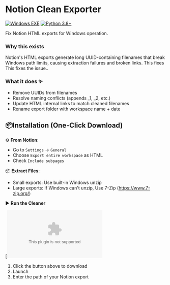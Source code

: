# Notion Clean Exporter

[![Windows EXE](https://img.shields.io/badge/Download-Windows_EXE-0078d7?logo=windows)](https://github.com/seeker1111/Notion-Clean-Export/releases/download/1.0/Notion.HTML.Clean.Export.exe)
[![Python 3.8+](https://img.shields.io/badge/Python-3.8%2B-blue.svg)](https://www.python.org/)

Fix Notion HTML exports for Windows operation.

### Why this exists
Notion's HTML exports generate long UUID-containing filenames that break Windows path limits, causing extraction failures and broken links. This fixes This fixes the issue..

### What it does ✨

- Remove UUIDs from filenames
- Resolve naming conflicts (appends _1, _2, etc.)
- Update HTML internal links to match cleaned filenames
- Rename export folder with workspace name + date


## 📦Installation  (One-Click Download)

⚙️ **From Notion**:  
   - Go to `Settings` → `General`
   - Choose `Export entire workspace` as HTML  
   - Check `Include subpages`

📦 **Extract Files**:  
   - Small exports: Use built-in Windows unzip  
   - Large exports: If Windows can't unzip, Use 7-Zip (https://www.7-zip.org/)

▶️ **Run the Cleaner**

[![Download EXE](https://github.com/seeker1111/Notion-Clean-Export/releases/download/1.0.0/Notion.CleanExport.exe)
1. Click the button above to download
2. Launch
3. Enter the path of your Notion export  
